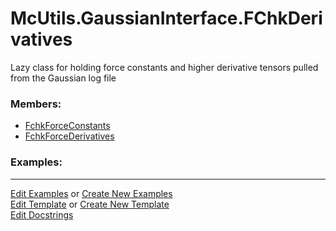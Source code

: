 # <a id="McUtils.GaussianInterface.FChkDerivatives">McUtils.GaussianInterface.FChkDerivatives</a>
    
Lazy class for holding force constants and higher derivative tensors pulled from the Gaussian log file

### Members:

  - [FchkForceConstants](FChkDerivatives/FchkForceConstants.md)
  - [FchkForceDerivatives](FChkDerivatives/FchkForceDerivatives.md)

### Examples:



___

[Edit Examples](https://github.com/McCoyGroup/References/edit/gh-pages/Documentation/examples/McUtils/GaussianInterface/FChkDerivatives.md) or 
[Create New Examples](https://github.com/McCoyGroup/References/new/gh-pages/?filename=Documentation/examples/McUtils/GaussianInterface/FChkDerivatives.md) <br/>
[Edit Template](https://github.com/McCoyGroup/References/edit/gh-pages/Documentation/templates/McUtils/GaussianInterface/FChkDerivatives.md) or 
[Create New Template](https://github.com/McCoyGroup/References/new/gh-pages/?filename=Documentation/templates/McUtils/GaussianInterface/FChkDerivatives.md) <br/>
[Edit Docstrings](https://github.com/McCoyGroup/McUtils/edit/master/GaussianInterface/FChkDerivatives/__init__.py?message=Update%20Docs)